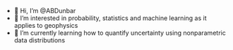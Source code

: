 - 👋 Hi, I’m @ABDunbar
- 👀 I’m interested in probability, statistics and machine learning as it applies to geophysics
- 🌱 I’m currently learning how to quantify uncertainty using nonparametric data distributions


<!---
ABDunbar/ABDunbar is a ✨ special ✨ repository because its `README.md` (this file) appears on your GitHub profile.
You can click the Preview link to take a look at your changes.
--->
